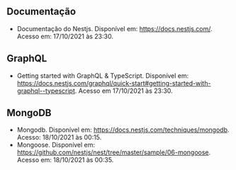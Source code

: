 ## Documentação

- Documentação do Nestjs. Disponível em: https://docs.nestjs.com/. Acesso em: 17/10/2021 às 23:30.

## GraphQL

- Getting started with GraphQL & TypeScript. Disponível em: https://docs.nestjs.com/graphql/quick-start#getting-started-with-graphql--typescript. Acesso em 17/10/2021 às 23:30.

## MongoDB
- Mongodb. Disponível em: https://docs.nestjs.com/techniques/mongodb. Acesso: 18/10/2021 às 00:15.
- Mongoose. Disponível em: https://github.com/nestjs/nest/tree/master/sample/06-mongoose. Acesso em: 18/10/2021 às 00:35.